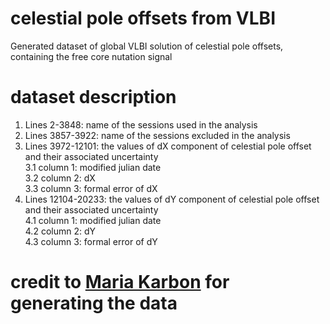 # celestial pole offsets from VLBI
Generated dataset of global VLBI solution of celestial pole offsets, containing the free core nutation signal

# dataset description

1. Lines 2-3848: name of the sessions used in the analysis
2. Lines 3857-3922: name of the sessions excluded in the analysis
3. Lines 3972-12101: the values of dX component of celestial pole offset and their associated uncertainty  
   3.1 column 1: modified julian date  
   3.2 column 2: dX  
   3.3 column 3: formal error of dX  
5. Lines 12104-20233: the values of dY component of celestial pole offset and their associated uncertainty  
   4.1 column 1: modified julian date  
   4.2 column 2: dY  
   4.3 column 3: formal error of dY

# credit to [Maria Karbon](https://www.researchgate.net/profile/Maria-Karbon) for generating the data
